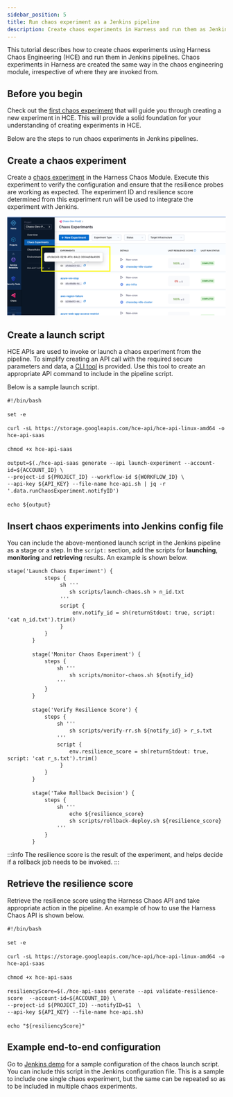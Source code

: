 ```yaml
---
sidebar_position: 5
title: Run chaos experiment as a Jenkins pipeline
description: Create chaos experiments in Harness and run them as Jenkins pipelines
---
```


This tutorial describes how to create chaos experiments using Harness Chaos Engineering (HCE) and run them in Jenkins pipelines. Chaos experiments in Harness are created the same way in the chaos engineering module, irrespective of where they are invoked from.

## Before you begin
Check out the [first chaos experiment](https://developer.harness.io/tutorials/run-chaos-experiments/first-chaos-engineering) that will guide you through creating a new experiment in HCE. This will provide a solid foundation for your understanding of creating experiments in HCE. 

Below are the steps to run chaos experiments in Jenkins pipelines.

## Create a chaos experiment

Create a [chaos experiment](https://developer.harness.io/tutorials/run-chaos-experiments/first-chaos-engineering) in the Harness Chaos Module. Execute this experiment to verify the configuration and ensure that the resilience probes are working as expected. The experiment ID and resilience score determined from this experiment run will be used to integrate the experiment with Jenkins.

![chaos experiment with ID and resilience score](static/gitlab/chaos-experiments-with-id.png)

## Create a launch script

HCE APIs are used to invoke or launch a chaos experiment from the pipeline. To simplify creating an API call with the required secure parameters and data, a [CLI tool](https://storage.googleapis.com/hce-api/hce-api-linux-amd64) is provided. Use this tool to create an appropriate API command to include in the pipeline script.

Below is a sample launch script.
```
#!/bin/bash

set -e

curl -sL https://storage.googleapis.com/hce-api/hce-api-linux-amd64 -o hce-api-saas

chmod +x hce-api-saas

output=$(./hce-api-saas generate --api launch-experiment --account-id=${ACCOUNT_ID} \
--project-id ${PROJECT_ID} --workflow-id ${WORKFLOW_ID} \
--api-key ${API_KEY} --file-name hce-api.sh | jq -r '.data.runChaosExperiment.notifyID')

echo ${output}
```

## Insert chaos experiments into Jenkins config file
You can include the above-mentioned launch script in the Jenkins pipeline as a stage or a step. In the `script:` section, add the scripts for **launching**, **monitoring** and **retrieving** results. An example is shown below.

```
stage('Launch Chaos Experiment') {
            steps {
                 sh '''
                    sh scripts/launch-chaos.sh > n_id.txt
                 '''
                 script {
                     env.notify_id = sh(returnStdout: true, script: 'cat n_id.txt').trim()
                 }   
            }   
        }
        
        stage('Monitor Chaos Experiment') {
            steps {
                sh '''
                    sh scripts/monitor-chaos.sh ${notify_id}
                '''
            }
        }
        
        stage('Verify Resilience Score') {
            steps {
                sh '''
                    sh scripts/verify-rr.sh ${notify_id} > r_s.txt
                '''
                script {
                    env.resilience_score = sh(returnStdout: true, script: 'cat r_s.txt').trim()
                 }
            }
        }
        
        stage('Take Rollback Decision') {
            steps {
                sh '''
                    echo ${resilience_score}
                    sh scripts/rollback-deploy.sh ${resilience_score}
                '''
            }
        }
```

:::info
The resilience score is the result of the experiment, and helps decide if a rollback job needs to be invoked.
:::

## Retrieve the resilience score
Retrieve the resilience score using the Harness Chaos API and take appropriate action in the pipeline. An example of how to use the Harness Chaos API is shown below.

```
#!/bin/bash

set -e 

curl -sL https://storage.googleapis.com/hce-api/hce-api-linux-amd64 -o hce-api-saas

chmod +x hce-api-saas

resiliencyScore=$(./hce-api-saas generate --api validate-resilience-score  --account-id=${ACCOUNT_ID} \
--project-id ${PROJECT_ID} --notifyID=$1  \
--api-key ${API_KEY} --file-name hce-api.sh)

echo "${resiliencyScore}"
```

## Example end-to-end configuration

Go to [Jenkins demo](https://github.com/ksatchit/hce-jenkins-integration-demo) for a sample configuration of the chaos launch script. You can include this script in the Jenkins configuration file. 
This is a sample to include one single chaos experiment, but the same can be repeated so as to be included in multiple chaos experiments. 

